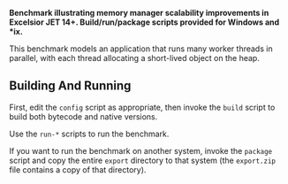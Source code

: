 **Benchmark illustrating memory manager scalability improvements in
Excelsior JET 14+. Build/run/package scripts provided for Windows and \*ix.**

This benchmark models an application that runs many worker threads in parallel,
with each thread allocating a short-lived object on the heap. 

## Building And Running

First, edit the `config` script as appropriate, then invoke the `build` script 
to build both bytecode and native versions.

Use the `run-*` scripts to run the benchmark.

If you want to run the benchmark on another system, invoke the `package` script
and copy the entire `export` directory to that system (the `export.zip` file 
contains a copy of that directory).
